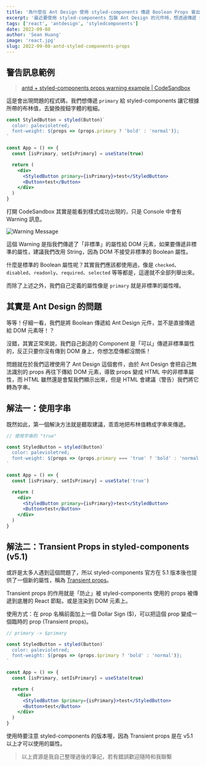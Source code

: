 ```yaml
---
title: '為什麼在 Ant Design 使用 styled-components 傳遞 Boolean Props 會出現警告'
excerpt: '最近要使用 styled-components 包裝 Ant Design 的元件時，想透過傳遞 Boolean 值的 props 來製作動態樣式，結果是成功了但是卻一直跳出警告訊息，這是為什麼呢？'
tags: ['react', 'antdesign', 'styledcomponents']
date: 2022-09-08
author: 'Sean Huang'
image: 'react.jpg'
slug: 2022-09-08-antd-styled-components-props
---
```


## 警告訊息範例

> [antd + styled-components props warning example | CodeSandbox](https://codesandbox.io/s/antd-styled-components-props-issue-2eq1jd)

這是會出現問題的程式碼，我們想傳遞 `primary` 給 styled-components 讓它根據所帶的布林值，去變換按鈕字體的粗細。

```jsx
const StyledButton = styled(Button)`
  color: palevioletred;
  font-weight: ${props => (props.primary ? 'bold' : 'normal')};
`

const App = () => {
  const [isPrimary, setIsPrimary] = useState(true)

  return (
    <div>
      <StyledButton primary={isPrimary}>test</StyledButton>
      <Button>test</Button>
    </div>
  )
}
```

打開 CodeSandbox 其實是能看到樣式成功出現的，只是 Console 中會有 Warning 訊息。

![Warning Message](https://i.imgur.com/ixJ9xBd.png)

這個 Warning 是指我們傳遞了「非標準」的屬性給 DOM 元素，如果要傳遞非標準的屬性，建議我們改用 String，因為 DOM 不接受非標準的 Boolean 屬性。

什麼是標準的 Boolean 屬性呢？其實我們應該都使用過，像是 `checked`、`disabled`、`readonly`、`required`、`selected` 等等都是，這邊就不全部列舉出來。

而除了上述之外，我們自己定義的屬性像是 `primary` 就是非標準的屬性哩。

## 其實是 Ant Design 的問題

等等！仔細一看，我們是將 Boolean 傳遞給 Ant Design 元件，並不是直接傳遞給 DOM 元素呀！？

沒錯，其實正常來說，我們自己創造的 Component 是「可以」傳遞非標準屬性的，反正只要你沒有傳到 DOM 身上，你想怎麼傳都沒關係！

問題就在於我們這裡使用了 Ant Design 這個套件，由於 Ant Design 會把自己無法識別的 props 再往下傳給 DOM 元素，導致 props 變成 HTML 中的非標準屬性，而 HTML 雖然還是會幫我們顯示出來，但是 HTML 會建議（警告）我們將它轉為字串。

## 解法一：使用字串

既然如此，第一個解決方法就是聽取建議，乖乖地把布林值轉成字串來傳遞。

```jsx
// 使用字串的 "true"

const StyledButton = styled(Button)`
  color: palevioletred;
  font-weight: ${props => (props.primary === 'true' ? 'bold' : 'normal')};
`

const App = () => {
  const [isPrimary, setIsPrimary] = useState('true')

  return (
    <div>
      <StyledButton primary={isPrimary}>test</StyledButton>
      <Button>test</Button>
    </div>
  )
}
```

## 解法二：Transient Props in styled-components (v5.1)

或許是太多人遇到這個問題了，所以 styled-components 官方在 5.1 版本後也提供了一個新的屬性，稱為 [Transient props](https://styled-components.com/docs/api#transient-props)。

Transient props 的作用就是「防止」被 styled-components 使用的 props 被傳遞到底層的 React 節點，或是渲染到 DOM 元素上。

使用方式：在 prop 名稱前面加上一個 Dollar Sign ($)，可以把這個 prop 變成一個臨時的 prop (Transient props)。

```jsx
// primary -> $primary

const StyledButton = styled(Button)`
  color: palevioletred;
  font-weight: ${props => (props.$primary ? 'bold' : 'normal')};
`

const App = () => {
  const [isPrimary, setIsPrimary] = useState(true)

  return (
    <div>
      <StyledButton $primary={isPrimary}>test</StyledButton>
      <Button>test</Button>
    </div>
  )
}
```

使用時要注意 styled-components 的版本喔，因為 Transient props 是在 v5.1 以上才可以使用的屬性。

> 以上資源是我自己整理過後的筆記，若有錯誤歡迎隨時和我聯繫
